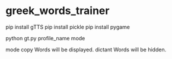 # greek_words_trainer

pip install gTTS
pip install pickle
pip install pygame


python gt.py profile_name mode

mode
  copy
     Words will be displayed.
  dictant
     Words will be hidden.